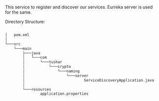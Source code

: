 This service to register and discover our services. Eurreka server is used for the same.

Directory Structure:

```bash

│   pom.xml
│
└───src
    └───main
        ├───java
        │   └───com
        │       └───tushar
        │           └───crypto
        │               └───naming
        │                   └───server
        │                           ServiceDiscoveryApplication.java
        │
        └───resources
                application.properties
```

